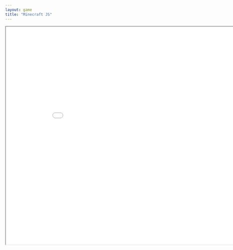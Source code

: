 ```yaml
---
layout: game
title: "Minecraft JS"
---
```

<iframe src="game.html" width="900" height="700" allowfullscreen>